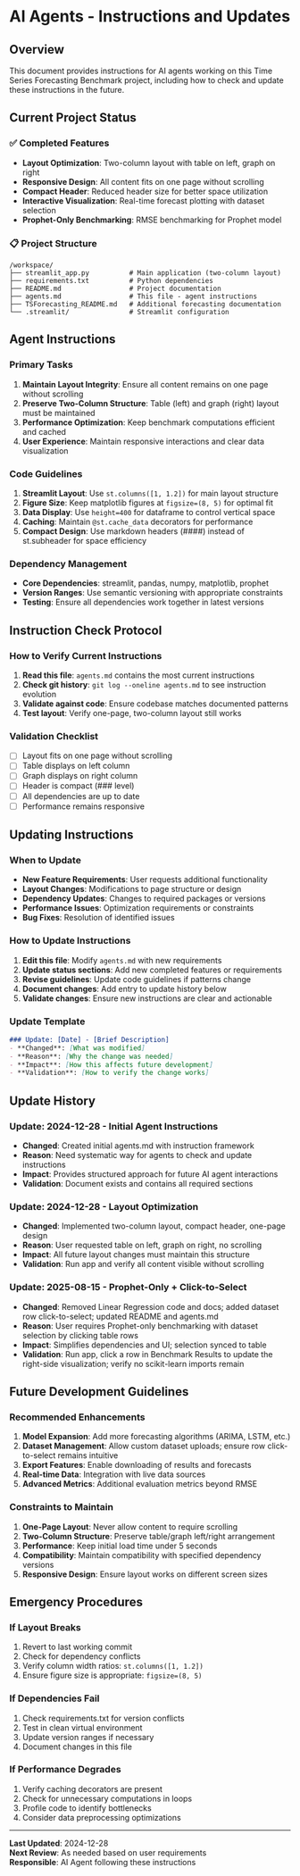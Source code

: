 # AI Agents - Instructions and Updates

## Overview

This document provides instructions for AI agents working on this Time Series Forecasting Benchmark project, including how to check and update these instructions in the future.

## Current Project Status

### ✅ Completed Features
- **Layout Optimization**: Two-column layout with table on left, graph on right
- **Responsive Design**: All content fits on one page without scrolling
- **Compact Header**: Reduced header size for better space utilization
- **Interactive Visualization**: Real-time forecast plotting with dataset selection
- **Prophet-Only Benchmarking**: RMSE benchmarking for Prophet model

### 📋 Project Structure
```
/workspace/
├── streamlit_app.py          # Main application (two-column layout)
├── requirements.txt          # Python dependencies
├── README.md                 # Project documentation
├── agents.md                 # This file - agent instructions
├── TSForecasting_README.md   # Additional forecasting documentation
└── .streamlit/               # Streamlit configuration
```

## Agent Instructions

### Primary Tasks
1. **Maintain Layout Integrity**: Ensure all content remains on one page without scrolling
2. **Preserve Two-Column Structure**: Table (left) and graph (right) layout must be maintained
3. **Performance Optimization**: Keep benchmark computations efficient and cached
4. **User Experience**: Maintain responsive interactions and clear data visualization

### Code Guidelines
1. **Streamlit Layout**: Use `st.columns([1, 1.2])` for main layout structure
2. **Figure Size**: Keep matplotlib figures at `figsize=(8, 5)` for optimal fit
3. **Data Display**: Use `height=400` for dataframe to control vertical space
4. **Caching**: Maintain `@st.cache_data` decorators for performance
5. **Compact Design**: Use markdown headers (####) instead of st.subheader for space efficiency

### Dependency Management
- **Core Dependencies**: streamlit, pandas, numpy, matplotlib, prophet
- **Version Ranges**: Use semantic versioning with appropriate constraints
- **Testing**: Ensure all dependencies work together in latest versions

## Instruction Check Protocol

### How to Verify Current Instructions
1. **Read this file**: `agents.md` contains the most current instructions
2. **Check git history**: `git log --oneline agents.md` to see instruction evolution
3. **Validate against code**: Ensure codebase matches documented patterns
4. **Test layout**: Verify one-page, two-column layout still works

### Validation Checklist
- [ ] Layout fits on one page without scrolling
- [ ] Table displays on left column
- [ ] Graph displays on right column  
- [ ] Header is compact (### level)
- [ ] All dependencies are up to date
- [ ] Performance remains responsive

## Updating Instructions

### When to Update
- **New Feature Requirements**: User requests additional functionality
- **Layout Changes**: Modifications to page structure or design
- **Dependency Updates**: Changes to required packages or versions
- **Performance Issues**: Optimization requirements or constraints
- **Bug Fixes**: Resolution of identified issues

### How to Update Instructions
1. **Edit this file**: Modify `agents.md` with new requirements
2. **Update status sections**: Add new completed features or requirements
3. **Revise guidelines**: Update code guidelines if patterns change
4. **Document changes**: Add entry to update history below
5. **Validate changes**: Ensure new instructions are clear and actionable

### Update Template
```markdown
### Update: [Date] - [Brief Description]
- **Changed**: [What was modified]
- **Reason**: [Why the change was needed]
- **Impact**: [How this affects future development]
- **Validation**: [How to verify the change works]
```

## Update History

### Update: 2024-12-28 - Initial Agent Instructions
- **Changed**: Created initial agents.md with instruction framework
- **Reason**: Need systematic way for agents to check and update instructions
- **Impact**: Provides structured approach for future AI agent interactions
- **Validation**: Document exists and contains all required sections

### Update: 2024-12-28 - Layout Optimization
- **Changed**: Implemented two-column layout, compact header, one-page design
- **Reason**: User requested table on left, graph on right, no scrolling
- **Impact**: All future layout changes must maintain this structure
- **Validation**: Run app and verify all content visible without scrolling

### Update: 2025-08-15 - Prophet-Only + Click-to-Select
- **Changed**: Removed Linear Regression code and docs; added dataset row click-to-select; updated README and agents.md
- **Reason**: User requires Prophet-only benchmarking with dataset selection by clicking table rows
- **Impact**: Simplifies dependencies and UI; selection synced to table
- **Validation**: Run app, click a row in Benchmark Results to update the right-side visualization; verify no scikit-learn imports remain

## Future Development Guidelines

### Recommended Enhancements
1. **Model Expansion**: Add more forecasting algorithms (ARIMA, LSTM, etc.)
2. **Dataset Management**: Allow custom dataset uploads; ensure row click-to-select remains intuitive
3. **Export Features**: Enable downloading of results and forecasts
4. **Real-time Data**: Integration with live data sources
5. **Advanced Metrics**: Additional evaluation metrics beyond RMSE

### Constraints to Maintain
1. **One-Page Layout**: Never allow content to require scrolling
2. **Two-Column Structure**: Preserve table/graph left/right arrangement
3. **Performance**: Keep initial load time under 5 seconds
4. **Compatibility**: Maintain compatibility with specified dependency versions
5. **Responsive Design**: Ensure layout works on different screen sizes

## Emergency Procedures

### If Layout Breaks
1. Revert to last working commit
2. Check for dependency conflicts
3. Verify column width ratios: `st.columns([1, 1.2])`
4. Ensure figure size is appropriate: `figsize=(8, 5)`

### If Dependencies Fail
1. Check requirements.txt for version conflicts
2. Test in clean virtual environment
3. Update version ranges if necessary
4. Document changes in this file

### If Performance Degrades
1. Verify caching decorators are present
2. Check for unnecessary computations in loops
3. Profile code to identify bottlenecks
4. Consider data preprocessing optimizations

---

**Last Updated**: 2024-12-28  
**Next Review**: As needed based on user requirements  
**Responsible**: AI Agent following these instructions